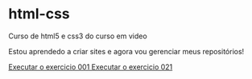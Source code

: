 # html-css
 Curso de html5 e css3 do curso em video 

 Estou aprendedo a criar sites e agora vou gerenciar meus repositórios!
 
<a href="https://alan-cleverson.github.io/html-css/exercicios/ex001.olá-mundo/index.html"> Executar o exercicio 001 </a>
<a href="https://alan-cleverson.github.io/html-css/exercicios/ex021.caixas/index.html">Executar o exercicio 021</a>